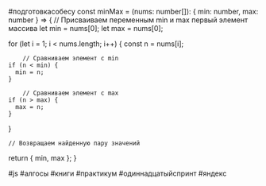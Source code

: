 #подготовкасобесу
const minMax = (nums: number[]): { min: number, max: number } => {
    // Присваиваем переменным min и max первый элемент массива
  let min = nums[0];
  let max = nums[0];
 
  for (let i = 1; i < nums.length; i++) {
    const n = nums[i];

        // Сравниваем элемент с min
    if (n < min) {
      min = n;
    }

        // Сравниваем элемент с max
    if (n > max) {
      max = n;
    }
  }
    
    // Возвращаем найденную пару значений 
  return { min, max };
}

#js  #алгосы #книги #практикум #одиннадцатыйспринт #яндекс 
